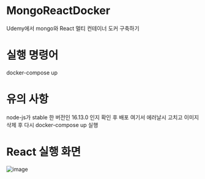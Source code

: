 # MongoReactDocker
Udemy에서 mongo와 React  멀티 컨테이너 도커 구축하기

# 실행 명령어
docker-compose up

# 유의 사항
node-js가 stable 한 버전인 16.13.0 인지 확인 후 배포
여기서 에러날시 고치고 이미지 삭제 후 다시 docker-compose up 실행

# React 실행 화면

![image](https://user-images.githubusercontent.com/49933934/179157377-6cdb1840-948b-40e7-9a3c-f4cf41d9a01f.png)
